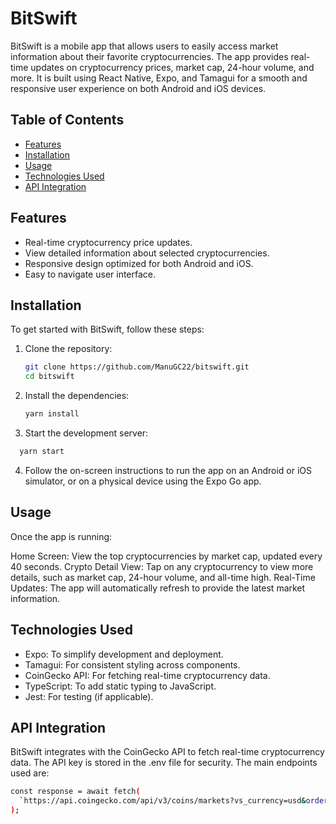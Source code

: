 # BitSwift

BitSwift is a mobile app that allows users to easily access market information about their favorite cryptocurrencies. The app provides real-time updates on cryptocurrency prices, market cap, 24-hour volume, and more. It is built using React Native, Expo, and Tamagui for a smooth and responsive user experience on both Android and iOS devices.

## Table of Contents

- [Features](#features)
- [Installation](#installation)
- [Usage](#usage)
- [Technologies Used](#technologies-used)
- [API Integration](#api-integration)

## Features

- Real-time cryptocurrency price updates.
- View detailed information about selected cryptocurrencies.
- Responsive design optimized for both Android and iOS.
- Easy to navigate user interface.

## Installation

To get started with BitSwift, follow these steps:

1. Clone the repository:
   ```bash
   git clone https://github.com/ManuGC22/bitswift.git
   cd bitswift
   ```
2. Install the dependencies:
   ```bash
   yarn install
   ```
3. Start the development server:

```bash
  yarn start
```

4. Follow the on-screen instructions to run the app on an Android or iOS simulator, or on a physical device using the Expo Go app.

## Usage

Once the app is running:

Home Screen: View the top cryptocurrencies by market cap, updated every 40 seconds.
Crypto Detail View: Tap on any cryptocurrency to view more details, such as market cap, 24-hour volume, and all-time high.
Real-Time Updates: The app will automatically refresh to provide the latest market information.

## Technologies Used

- Expo: To simplify development and deployment.
- Tamagui: For consistent styling across components.
- CoinGecko API: For fetching real-time cryptocurrency data.
- TypeScript: To add static typing to JavaScript.
- Jest: For testing (if applicable).

## API Integration

BitSwift integrates with the CoinGecko API to fetch real-time cryptocurrency data. The API key is stored in the .env file for security. The main endpoints used are:

```bash
const response = await fetch(
  `https://api.coingecko.com/api/v3/coins/markets?vs_currency=usd&order=market_cap_desc&per_page=5&page=1&sparkline=false&x_cg_demo_api_key=${API_KEY}`
);
```
